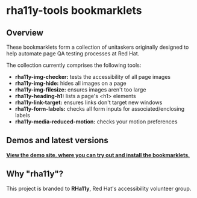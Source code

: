 # rha11y-tools bookmarklets

## Overview

These bookmarklets form a collection of unitaskers originally designed to help automate page QA testing processes at Red Hat.

The collection currently comprises the following tools:

- **rha11y-img-checker:** tests the accessibility of all page images
- **rha11y-img-hide:** hides all images on a page
- **rha11y-img-filesize:** ensures images aren't too large
- **rha11y-heading-h1:** lists a page's &lt;h1&gt; elements
- **rha11y-link-target:** ensures links don't target new windows
- **rha11y-form-labels:** checks all form inputs for associated/enclosing labels
- **rha11y-media-reduced-motion:** checks your motion preferences

## Demos and latest versions

**[View the demo site, where you can try out and install the bookmarklets.](https://rha11y-tools.netlify.app/)**

## Why "rha11y"?

This project is branded to **RHa11y**, Red Hat's accessibility volunteer group.
